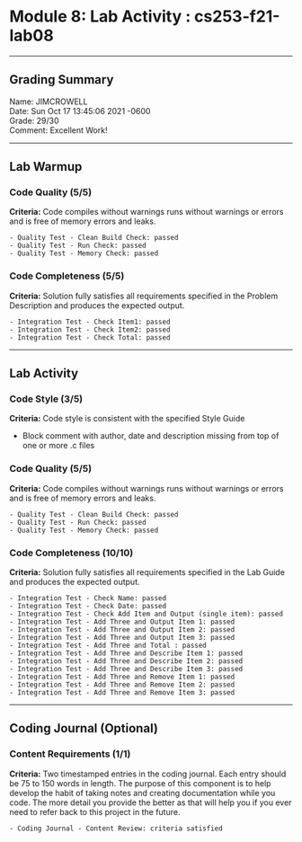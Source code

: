 # Module 8: Lab Activity : cs253-f21-lab08  

---

## Grading Summary  
Name: JIMCROWELL  
Date: Sun Oct 17 13:45:06 2021 -0600  
Grade: 29/30  
Comment: Excellent Work!  

---

## Lab Warmup  
### Code Quality (5/5)  
**Criteria:**  Code compiles without warnings runs without warnings or errors and is free of memory errors and leaks.  
```
- Quality Test - Clean Build Check: passed 
- Quality Test - Run Check: passed 
- Quality Test - Memory Check: passed 
```
### Code Completeness (5/5)  
**Criteria:**  Solution fully satisfies all requirements specified in the Problem Description and produces the expected output.  
```
- Integration Test - Check Item1: passed 
- Integration Test - Check Item2: passed 
- Integration Test - Check Total: passed 
```

---

## Lab Activity  
### Code Style (3/5)  
**Criteria:**  Code style is consistent with the specified Style Guide  

- Block comment with author, date and description missing from top of one or more .c files

### Code Quality (5/5)  
**Criteria:**  Code compiles without warnings runs without warnings or errors and is free of memory errors and leaks.  
```
- Quality Test - Clean Build Check: passed 
- Quality Test - Run Check: passed 
- Quality Test - Memory Check: passed 
```
### Code Completeness (10/10)  
**Criteria:**  Solution fully satisfies all requirements specified in the Lab Guide and produces the expected output.  
```
- Integration Test - Check Name: passed 
- Integration Test - Check Date: passed 
- Integration Test - Check Add Item and Output (single item): passed 
- Integration Test - Add Three and Output Item 1: passed 
- Integration Test - Add Three and Output Item 2: passed 
- Integration Test - Add Three and Output Item 3: passed 
- Integration Test - Add Three and Total : passed 
- Integration Test - Add Three and Describe Item 1: passed 
- Integration Test - Add Three and Describe Item 2: passed 
- Integration Test - Add Three and Describe Item 3: passed 
- Integration Test - Add Three and Remove Item 1: passed 
- Integration Test - Add Three and Remove Item 2: passed 
- Integration Test - Add Three and Remove Item 3: passed 
```

---

## Coding Journal (Optional)  
### Content Requirements (1/1)  
**Criteria:**  Two timestamped entries in the coding journal. Each entry should be 75 to 150 words in length. The purpose of this component is to help develop the habit of taking notes and creating documentation while you code. The more detail you provide the better as that will help you if you ever need to refer back to this project in the future.     
```
- Coding Journal - Content Review: criteria satisfied 
```
